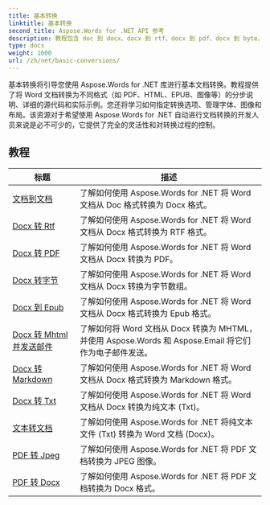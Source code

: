 ```yaml
---
title: 基本转换
linktitle: 基本转换
second_title: Aspose.Words for .NET API 参考
description: 教程包含 doc 到 docx、docx 到 rtf、docx 到 pdf、docx 到 byte、docx 到 epub、docx 到 mhtml 和发送电子邮件、docx 到 markdown、docx 到 txt、txt 到 docx、
type: docs
weight: 1600
url: /zh/net/basic-conversions/
---
```


基本转换将引导您使用 Aspose.Words for .NET 库进行基本文档转换。教程提供了将 Word 文档转换为不同格式（如 PDF、HTML、EPUB、图像等）的分步说明、详细的源代码和实际示例。您还将学习如何指定转换选项、管理字体、图像和布局。该资源对于希望使用 Aspose.Words for .NET 自动进行文档转换的开发人员来说是必不可少的，它提供了完全的灵活性和对转换过程的控制。

 ## 教程
| 标题 | 描述 |
| --- | --- |
| [文档到文档](./doc-to-docx/) | 了解如何使用 Aspose.Words for .NET 将 Word 文档从 Doc 格式转换为 Docx 格式。  |
| [Docx 转 Rtf](./docx-to-rtf/) | 了解如何使用 Aspose.Words for .NET 将 Word 文档从 Docx 格式转换为 RTF 格式。  |  
| [Docx 转 PDF](./docx-to-pdf/) | 了解如何使用 Aspose.Words for .NET 将 Word 文档从 Docx 转换为 PDF。 | 
| [Docx 转字节](./docx-to-byte/) | 了解如何使用 Aspose.Words for .NET 将 Word 文档从 Docx 转换为字节数组。 |  
| [Docx 到 Epub](./docx-to-epub/) | 了解如何使用 Aspose.Words for .NET 将 Word 文档从 Docx 格式转换为 Epub 格式。 |
| [Docx 转 Mhtml 并发送邮件](./docx-to-mhtml-and-sending-email/) | 了解如何将 Word 文档从 Docx 转换为 MHTML，并使用 Aspose.Words 和 Aspose.Email 将它们作为电子邮件发送。 |
| [Docx 转 Markdown](./docx-to-markdown/) | 了解如何使用 Aspose.Words for .NET 将 Word 文档从 Docx 格式转换为 Markdown 格式。 |
| [Docx 转 Txt](./docx-to-txt/) | 了解如何使用 Aspose.Words for .NET 将 Word 文档从 Docx 转换为纯文本 (Txt)。 |
| [文本转文档](./txt-to-docx/) | 了解如何使用 Aspose.Words for .NET 将纯文本文件 (Txt) 转换为 Word 文档 (Docx)。 | 
| [PDF 转 Jpeg](./pdf-to-jpeg/) | 了解如何使用 Aspose.Words for .NET 将 PDF 文档转换为 JPEG 图像。 |
| [PDF 转 Docx](./pdf-to-docx/) | 了解如何使用 Aspose.Words for .NET 将 PDF 文档转换为 Docx 格式。  |